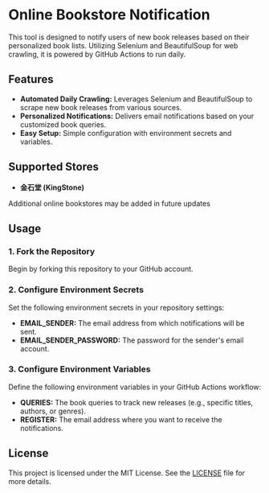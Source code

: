 # Online Bookstore Notification

This tool is designed to notify users of new book releases based on their personalized book lists. Utilizing Selenium and BeautifulSoup for web crawling, it is powered by GitHub Actions to run daily.

## Features

-   **Automated Daily Crawling:** Leverages Selenium and BeautifulSoup to scrape new book releases from various sources.
-   **Personalized Notifications:** Delivers email notifications based on your customized book queries.
-   **Easy Setup:** Simple configuration with environment secrets and variables.

## Supported Stores

-   **金石堂 (KingStone)**

Additional online bookstores may be added in future updates

## Usage

### 1. Fork the Repository

Begin by forking this repository to your GitHub account.

### 2. Configure Environment Secrets

Set the following environment secrets in your repository settings:

-   **EMAIL_SENDER:** The email address from which notifications will be sent.
-   **EMAIL_SENDER_PASSWORD:** The password for the sender's email account.

### 3. Configure Environment Variables

Define the following environment variables in your GitHub Actions workflow:

-   **QUERIES:** The book queries to track new releases (e.g., specific titles, authors, or genres).
-   **REGISTER:** The email address where you want to receive the notifications.

## License

This project is licensed under the MIT License. See the [LICENSE](LICENSE) file for more details.
